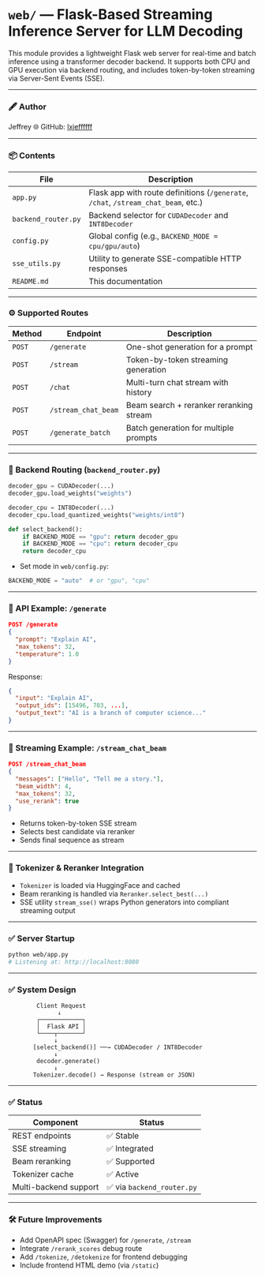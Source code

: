 # `web/` — Flask-Based Streaming Inference Server for LLM Decoding

This module provides a lightweight Flask web server for real-time and batch inference using a transformer decoder backend. It supports both CPU and GPU execution via backend routing, and includes token-by-token streaming via Server-Sent Events (SSE).

---

### 🖋️ Author
Jeffrey
🌐 GitHub: [lxjeffffff](https://github.com/lxjeffffff)

---

### 📦 Contents

| File              | Description |
|-------------------|-------------|
| `app.py`          | Flask app with route definitions (`/generate`, `/chat`, `/stream_chat_beam`, etc.) |
| `backend_router.py` | Backend selector for `CUDADecoder` and `INT8Decoder` |
| `config.py`       | Global config (e.g., `BACKEND_MODE = cpu/gpu/auto`) |
| `sse_utils.py`    | Utility to generate SSE-compatible HTTP responses |
| `README.md`       | This documentation |

---

### ⚙️ Supported Routes

| Method | Endpoint             | Description |
|--------|----------------------|-------------|
| `POST` | `/generate`          | One-shot generation for a prompt |
| `POST` | `/stream`            | Token-by-token streaming generation |
| `POST` | `/chat`              | Multi-turn chat stream with history |
| `POST` | `/stream_chat_beam`  | Beam search + reranker reranking stream |
| `POST` | `/generate_batch`    | Batch generation for multiple prompts |

---

### 🧠 Backend Routing (`backend_router.py`)

```python
decoder_gpu = CUDADecoder(...)
decoder_gpu.load_weights("weights")

decoder_cpu = INT8Decoder(...)
decoder_cpu.load_quantized_weights("weights/int8")

def select_backend():
    if BACKEND_MODE == "gpu": return decoder_gpu
    if BACKEND_MODE == "cpu": return decoder_cpu
    return decoder_cpu
```

- Set mode in `web/config.py`:

```python
BACKEND_MODE = "auto"  # or "gpu", "cpu"
```

---

### 📄 API Example: `/generate`

```json
POST /generate
{
  "prompt": "Explain AI",
  "max_tokens": 32,
  "temperature": 1.0
}
```

Response:

```json
{
  "input": "Explain AI",
  "output_ids": [15496, 703, ...],
  "output_text": "AI is a branch of computer science..."
}
```

---

### 📄 Streaming Example: `/stream_chat_beam`

```json
POST /stream_chat_beam
{
  "messages": ["Hello", "Tell me a story."],
  "beam_width": 4,
  "max_tokens": 32,
  "use_rerank": true
}
```

- Returns token-by-token SSE stream
- Selects best candidate via reranker
- Sends final sequence as stream

---

### 📂 Tokenizer & Reranker Integration

- `Tokenizer` is loaded via HuggingFace and cached
- Beam reranking is handled via `Reranker.select_best(...)`
- SSE utility `stream_sse()` wraps Python generators into compliant streaming output

---

### ✅ Server Startup

```bash
python web/app.py
# Listening at: http://localhost:8080
```

---

### ✅ System Design

```text
        Client Request
              ↓
        ┌────────────┐
        │  Flask API │
        └────┬───────┘
             ↓
       [select_backend()] ──→ CUDADecoder / INT8Decoder
             ↓
        decoder.generate()
             ↓
       Tokenizer.decode() → Response (stream or JSON)
```

---

### ✅ Status

| Component           | Status |
|---------------------|--------|
| REST endpoints       | ✅ Stable |
| SSE streaming        | ✅ Integrated |
| Beam reranking       | ✅ Supported |
| Tokenizer cache      | ✅ Active |
| Multi-backend support| ✅ via `backend_router.py` |

---

### 🛠️ Future Improvements

- Add OpenAPI spec (Swagger) for `/generate`, `/stream`
- Integrate `/rerank_scores` debug route
- Add `/tokenize`, `/detokenize` for frontend debugging
- Include frontend HTML demo (via `/static`)
